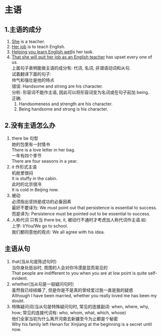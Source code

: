 # 主语

## 1.主语的成分
1. <u>She</u> is a teacher.
2. <u>Her job</u> is to teach English.
3. <u>Helping you learn English well</u>is her task.
4. <u>That she will quit her job as an English teacher</u> has upset every one of us.  
    上面句子表明能做主语的成分有: 代词, 名词, 非谓语动词和从句.  
    试着翻译下面的句子:  
    帅气和强壮是他的特点  
    错误: Handsome and strong are his character.  
    分析: 形容词不能作主语, 因此可以将形容词变为名词或在句子前加 being.  
    正确:  
    1. Handsomeness and strength are his character.  
    2. Being handsome and strong is his character.

## 2.没有主语怎么办
1. there be 句型  
   她的包里有一封情书  
   There is a love letter in her bag.  
   一年有四个季节  
   There are four seasons in a year.
2. it 作形式主语  
   机舱里很闷  
   It is stuffy in the cabin.  
   此时的北京很冷  
   It is cold in Beijing now.
3. 被动  
   必须指出坚持是成功的必备因素  
   最好不要译为: We must point out that persistence is essential to success.  
   而是译为: Persistence must be pointed out to be essential to success.
4. 人称代词
   只有当 there be, it, 被动行不通时才考虑加人称代词作主语.如:  
   上学: I/You/We go to school.  
   我们都同意他的观点: We all agree with his idea.

## 主语从句
1. that(当从句是陈述句时)  
   当你身处低谷时, 周围的人会对你冷漠是显而易见的  
   That people are indifferent to you when you are at low point is quite self-evident.
2. whether(当从句是一般疑问句时)  
   虽然我已经结婚了, 但是你是不是真的曾经爱过我一直是我的疑惑  
   Although I have been married, whether you really loved me has been my doubt.
3. 特殊疑问词(当从句是特殊疑问句时, 常见的连接副词: when, where, why, how; 常见的连接代词有: who, whom, what, which, whose)  
   他们全家当初为什么离开河南去新疆至今为止都是个秘密  
   Why his family left Henan for Xinjiang at the beginning is a secret until now.